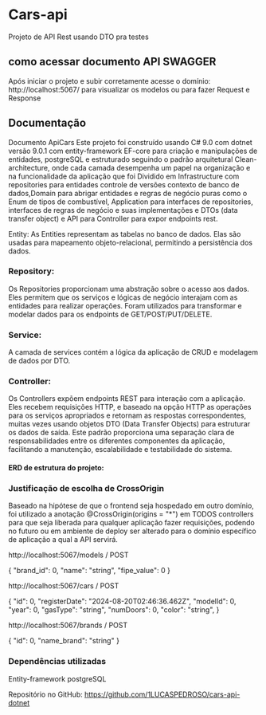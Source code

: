 # Cars-api
 Projeto de API Rest usando DTO pra testes

## como acessar documento API SWAGGER
Após iniciar o projeto e subir corretamente acesse o domínio: http://localhost:5067/ para visualizar os modelos  ou para fazer Request e Response 

## Documentação

Documento ApiCars
Este projeto foi construído usando C# 9.0 com dotnet versão 9.0.1 com
entity-framework EF-core para criação e manipulações de entidades,
postgreSQL e estruturado seguindo o padrão arquitetural Clean-architecture, onde cada camada desempenha um papel na organização e
na funcionalidade da aplicação que foi Dividido em Infrastructure com repositories para entidades controle de versões contexto de banco de dados,Domain para abrigar entidades e  regras de negócio puras como o Enum de tipos de combustível, Application para interfaces de repositories, interfaces de regras de negócio e suas implementações e DTOs
(data transfer object) e API para Controller para expor endpoints rest.

Entity: As Entities representam as tabelas no banco de dados. Elas são
usadas para mapeamento objeto-relacional, permitindo a
persistência dos dados.

### Repository:
Os Repositories proporcionam uma abstração sobre o acesso aos
dados. Eles permitem que os serviços e lógicas de negócio interajam com as entidades
para realizar operações. Foram utilizados para transformar e modelar dados para os
endpoints de GET/POST/PUT/DELETE.

### Service: 
A camada de services contém a lógica da aplicação de CRUD e
modelagem de dados por DTO.

### Controller:
Os Controllers expõem endpoints REST para interação com a
aplicação. Eles recebem requisições HTTP, e baseado na opção HTTP as operações
para os serviços apropriados e retornam as respostas correspondentes, muitas vezes
usando objetos DTO (Data Transfer Objects) para estruturar os dados de saída.
Este padrão proporciona uma separação clara de responsabilidades entre os diferentes
componentes da aplicação, facilitando a manutenção, escalabilidade e testabilidade do
sistema.

#### ERD de estrutura do projeto:

### Justificação de escolha de CrossOrigin
Baseado na hipótese de que o frontend seja hospedado em outro domínio, foi utilizado
a anotação @CrossOrigin(origins = "*") em TODOS controllers para que seja liberada
para qualquer aplicação fazer requisições, podendo no futuro ou em ambiente de
deploy ser alterado para o domínio específico de aplicação a qual a API servirá.


http://localhost:5067/models / POST

{
"brand_id": 0,
"name": "string",
"fipe_value": 0
}

http://localhost:5067/cars / POST

{
"id": 0,
"registerDate": "2024-08-20T02:46:36.462Z",
"modelId": 0,
"year": 0,
"gasType": "string",
"numDoors": 0,
"color": "string",
}

http://localhost:5067/brands / POST

{
"id": 0,
"name_brand": "string"
}

### Dependências utilizadas

Entity-framework
postgreSQL

Repositório no GitHub: https://github.com/1LUCASPEDROSO/cars-api-dotnet


